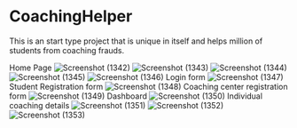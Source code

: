 # CoachingHelper
This is an start type project that is unique in itself and helps million of students from coaching frauds.

Home Page
![Screenshot (1342)](https://github.com/Sonalprasad91022/CoachingHelper/assets/116148553/d3af1605-bbe5-479d-91d0-ea76a27e16fc)
![Screenshot (1343)](https://github.com/Sonalprasad91022/CoachingHelper/assets/116148553/2a590428-379f-4e67-b378-acc7457f9197)
![Screenshot (1344)](https://github.com/Sonalprasad91022/CoachingHelper/assets/116148553/c88bcf82-fe6d-446d-a921-07f8a3f79041)
![Screenshot (1345)](https://github.com/Sonalprasad91022/CoachingHelper/assets/116148553/f7681030-17f7-4dcf-90cb-b2a2d9f27d85)
![Screenshot (1346)](https://github.com/Sonalprasad91022/CoachingHelper/assets/116148553/1b03b9b6-15f9-4fa6-8235-68bf8a1baa3c)
Login form 
![Screenshot (1347)](https://github.com/Sonalprasad91022/CoachingHelper/assets/116148553/a0e3cc54-58b0-4e6d-b0b3-62a395cd075f)
Student Registration form
![Screenshot (1348)](https://github.com/Sonalprasad91022/CoachingHelper/assets/116148553/1e108eeb-1a17-4909-8080-04670ed25d22)
Coaching center registration form
![Screenshot (1349)](https://github.com/Sonalprasad91022/CoachingHelper/assets/116148553/262b0985-45a2-4c3a-b537-78c9947902d1)
Dashboard
![Screenshot (1350)](https://github.com/Sonalprasad91022/CoachingHelper/assets/116148553/d4af55c2-9d46-47d5-bca9-65ac9ced1ac9)
Individual coaching details 
![Screenshot (1351)](https://github.com/Sonalprasad91022/CoachingHelper/assets/116148553/b09b03c8-94bb-441d-a6d6-8d5f89b118a1)
![Screenshot (1352)](https://github.com/Sonalprasad91022/CoachingHelper/assets/116148553/b0aeb246-aeef-4180-9ba6-72fe3dc79cd0)
![Screenshot (1353)](https://github.com/Sonalprasad91022/CoachingHelper/assets/116148553/687886a5-57f3-4376-8aa7-629fda113c5f)

